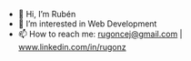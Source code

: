 - 👋 Hi, I’m Rubén
- 👀 I’m interested in Web Development
- 📫 How to reach me: rugoncej@gmail.com | www.linkedin.com/in/rugonz

<!---
Rugon/Rugon is a ✨ special ✨ repository because its `README.md` (this file) appears on your GitHub profile.
You can click the Preview link to take a look at your changes.
- 🌱 I’m currently learning ...
- 💞️ I’m looking to collaborate on ...
--->
